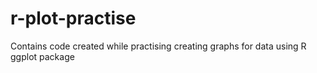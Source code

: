 # r-plot-practise

Contains code created while practising creating graphs for data using R ggplot package
